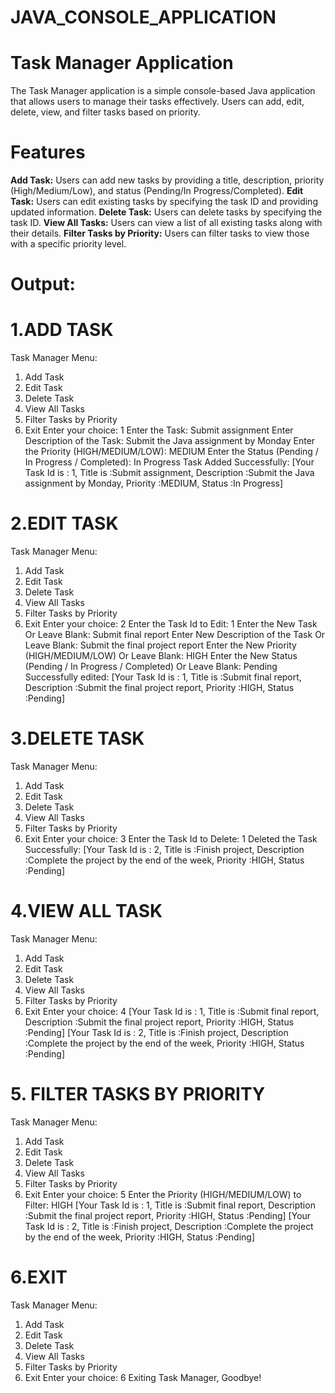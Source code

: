 # JAVA_CONSOLE_APPLICATION
# Task Manager Application
The Task Manager application is a simple console-based Java application that allows users to manage their tasks effectively. Users can add, edit, delete, view, and filter tasks based on priority.

# Features
**Add Task:** Users can add new tasks by providing a title, description, priority (High/Medium/Low), and status (Pending/In Progress/Completed).
**Edit Task:** Users can edit existing tasks by specifying the task ID and providing updated information.
**Delete Task:** Users can delete tasks by specifying the task ID.
**View All Tasks:** Users can view a list of all existing tasks along with their details.
**Filter Tasks by Priority:** Users can filter tasks to view those with a specific priority level.
# Output:

# 1.ADD TASK
Task Manager Menu:
1. Add Task
2. Edit Task
3. Delete Task
4. View All Tasks
5. Filter Tasks by Priority
6. Exit
Enter your choice: 1
Enter the Task: Submit assignment
Enter Description of the Task: Submit the Java assignment by Monday
Enter the Priority (HIGH/MEDIUM/LOW): MEDIUM
Enter the Status (Pending / In Progress / Completed): In Progress
Task Added Successfully: [Your Task Id is : 1, Title is :Submit assignment, Description :Submit the Java assignment by Monday, Priority :MEDIUM, Status :In Progress]

# 2.EDIT TASK
Task Manager Menu:
1. Add Task
2. Edit Task
3. Delete Task
4. View All Tasks
5. Filter Tasks by Priority
6. Exit
Enter your choice: 2
Enter the Task Id to Edit: 1
Enter the New Task Or Leave Blank: Submit final report
Enter New Description of the Task Or Leave Blank: Submit the final project report
Enter the New Priority (HIGH/MEDIUM/LOW) Or Leave Blank: HIGH
Enter the New Status (Pending / In Progress / Completed) Or Leave Blank: Pending
Successfully edited: [Your Task Id is : 1, Title is :Submit final report, Description :Submit the final project report, Priority :HIGH, Status :Pending]

# 3.DELETE TASK
Task Manager Menu:
1. Add Task
2. Edit Task
3. Delete Task
4. View All Tasks
5. Filter Tasks by Priority
6. Exit
Enter your choice: 3
Enter the Task Id to Delete: 1
Deleted the Task Successfully: [Your Task Id is : 2, Title is :Finish project, Description :Complete the project by the end of the week, Priority :HIGH, Status :Pending]

# 4.VIEW ALL TASK
Task Manager Menu:
1. Add Task
2. Edit Task
3. Delete Task
4. View All Tasks
5. Filter Tasks by Priority
6. Exit
Enter your choice: 4
[Your Task Id is : 1, Title is :Submit final report, Description :Submit the final project report, Priority :HIGH, Status :Pending]
[Your Task Id is : 2, Title is :Finish project, Description :Complete the project by the end of the week, Priority :HIGH, Status :Pending]

# 5. FILTER TASKS BY PRIORITY
Task Manager Menu:
1. Add Task
2. Edit Task
3. Delete Task
4. View All Tasks
5. Filter Tasks by Priority
6. Exit
Enter your choice: 5
Enter the Priority (HIGH/MEDIUM/LOW) to Filter: HIGH
[Your Task Id is : 1, Title is :Submit final report, Description :Submit the final project report, Priority :HIGH, Status :Pending]
[Your Task Id is : 2, Title is :Finish project, Description :Complete the project by the end of the week, Priority :HIGH, Status :Pending]

# 6.EXIT
Task Manager Menu:
1. Add Task
2. Edit Task
3. Delete Task
4. View All Tasks
5. Filter Tasks by Priority
6. Exit
Enter your choice: 6
Exiting Task Manager, Goodbye!


